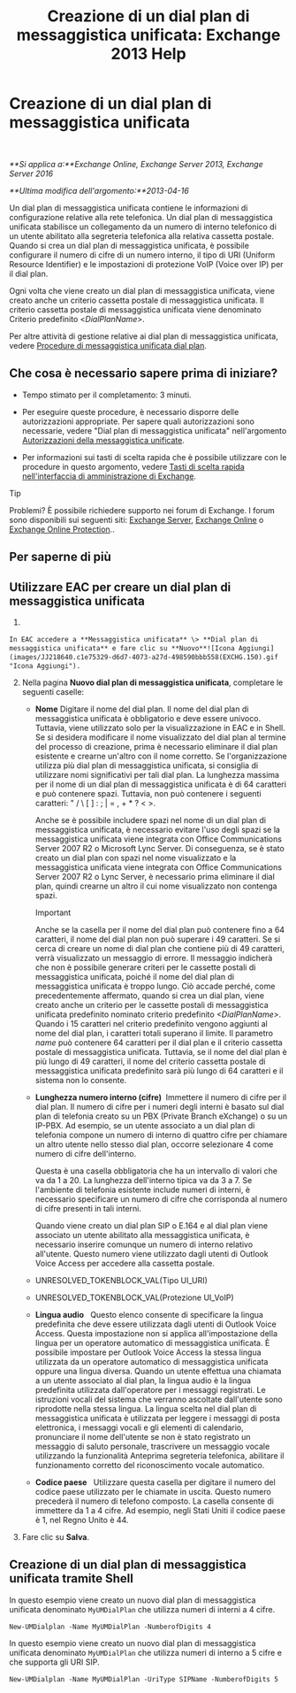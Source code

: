﻿---
title: 'Creazione di un dial plan di messaggistica unificata: Exchange 2013 Help'
TOCTitle: Creazione di un dial plan di messaggistica unificata
ms:assetid: 963ff2e1-515d-439a-953a-664174e5e283
ms:mtpsurl: https://technet.microsoft.com/it-it/library/Bb123819(v=EXCHG.150)
ms:contentKeyID: 50481241
ms.date: 05/22/2018
mtps_version: v=EXCHG.150
f1_keywords:
- Microsoft.Exchange.Management.SnapIn.Esm.Servers.UnifiedMessaging.CreateUMDialPlanWizardForm.CreateUMDialPlanWizardPage
ms.translationtype: MT
---

# Creazione di un dial plan di messaggistica unificata

 

_**Si applica a:**Exchange Online, Exchange Server 2013, Exchange Server 2016_

_**Ultima modifica dell'argomento:**2013-04-16_

Un dial plan di messaggistica unificata contiene le informazioni di configurazione relative alla rete telefonica. Un dial plan di messaggistica unificata stabilisce un collegamento da un numero di interno telefonico di un utente abilitato alla segreteria telefonica alla relativa cassetta postale. Quando si crea un dial plan di messaggistica unificata, è possibile configurare il numero di cifre di un numero interno, il tipo di URI (Uniform Resource Identifier) e le impostazioni di protezione VoIP (Voice over IP) per il dial plan.

Ogni volta che viene creato un dial plan di messaggistica unificata, viene creato anche un criterio cassetta postale di messaggistica unificata. Il criterio cassetta postale di messaggistica unificata viene denominato Criterio predefinito \<*DialPlanName*\>.

Per altre attività di gestione relative ai dial plan di messaggistica unificata, vedere [Procedure di messaggistica unificata dial plan](um-dial-plan-procedures-exchange-2013-help.md).

## Che cosa è necessario sapere prima di iniziare?

  - Tempo stimato per il completamento: 3 minuti.

  - Per eseguire queste procedure, è necessario disporre delle autorizzazioni appropriate. Per sapere quali autorizzazioni sono necessarie, vedere "Dial plan di messaggistica unificata" nell'argomento [Autorizzazioni della messaggistica unificate](unified-messaging-permissions-exchange-2013-help.md).

  - Per informazioni sui tasti di scelta rapida che è possibile utilizzare con le procedure in questo argomento, vedere [Tasti di scelta rapida nell'interfaccia di amministrazione di Exchange](keyboard-shortcuts-in-the-exchange-admin-center-exchange-online-protection-help.md).


> [!TIP]
> Problemi? È possibile richiedere supporto nei forum di Exchange. I forum sono disponibili sui seguenti siti: <A href="https://go.microsoft.com/fwlink/p/?linkid=60612">Exchange Server</A>, <A href="https://go.microsoft.com/fwlink/p/?linkid=267542">Exchange Online</A> o <A href="https://go.microsoft.com/fwlink/p/?linkid=285351">Exchange Online Protection</A>..



## Per saperne di più

## Utilizzare EAC per creare un dial plan di messaggistica unificata

1.  
    
    In EAC accedere a **Messaggistica unificata** \> **Dial plan di messaggistica unificata** e fare clic su **Nuovo**![Icona Aggiungi](images/JJ218640.c1e75329-d6d7-4073-a27d-498590bbb558(EXCHG.150).gif "Icona Aggiungi").

2.  Nella pagina **Nuovo dial plan di messaggistica unificata**, completare le seguenti caselle:
    
      - **Nome** Digitare il nome del dial plan. Il nome del dial plan di messaggistica unificata è obbligatorio e deve essere univoco. Tuttavia, viene utilizzato solo per la visualizzazione in EAC e in Shell. Se si desidera modificare il nome visualizzato del dial plan al termine del processo di creazione, prima è necessario eliminare il dial plan esistente e crearne un'altro con il nome corretto. Se l'organizzazione utilizza più dial plan di messaggistica unificata, si consiglia di utilizzare nomi significativi per tali dial plan. La lunghezza massima per il nome di un dial plan di messaggistica unificata è di 64 caratteri e può contenere spazi. Tuttavia, non può contenere i seguenti caratteri: " / \\ \[ \] : ; | = , + \* ? \< \>.
        
        Anche se è possibile includere spazi nel nome di un dial plan di messaggistica unificata, è necessario evitare l'uso degli spazi se la messaggistica unificata viene integrata con Office Communications Server 2007 R2 o Microsoft Lync Server. Di conseguenza, se è stato creato un dial plan con spazi nel nome visualizzato e la messaggistica unificata viene integrata con Office Communications Server 2007 R2 o Lync Server, è necessario prima eliminare il dial plan, quindi crearne un altro il cui nome visualizzato non contenga spazi.
        

        > [!IMPORTANT]
        > Anche se la casella per il nome del dial plan può contenere fino a 64 caratteri, il nome del dial plan non può superare i 49 caratteri. Se si cerca di creare un nome di dial plan che contiene più di 49 caratteri, verrà visualizzato un messaggio di errore. Il messaggio indicherà che non è possibile generare criteri per le cassette postali di messaggistica unificata, poiché il nome del dial plan di messaggistica unificata è troppo lungo. Ciò accade perché, come precedentemente affermato, quando si crea un dial plan, viene creato anche un criterio per le cassette postali di messaggistica unificata predefinito nominato criterio predefinito <EM>&lt;DialPlanName&gt;</EM>. Quando i 15 caratteri nel criterio predefinito vengono aggiunti al nome del dial plan, i caratteri totali superano il limite. Il parametro <EM>name</EM> può contenere 64 caratteri per il dial plan e il criterio cassetta postale di messaggistica unificata. Tuttavia, se il nome del dial plan è più lungo di 49 caratteri, il nome del criterio cassetta postale di messaggistica unificata predefinito sarà più lungo di 64 caratteri e il sistema non lo consente.

    
      - **Lunghezza numero interno (cifre)**  Immettere il numero di cifre per il dial plan. Il numero di cifre per i numeri degli interni è basato sul dial plan di telefonia creato su un PBX (Private Branch eXchange) o su un IP-PBX. Ad esempio, se un utente associato a un dial plan di telefonia compone un numero di interno di quattro cifre per chiamare un altro utente nello stesso dial plan, occorre selezionare 4 come numero di cifre dell'interno.
        
        Questa è una casella obbligatoria che ha un intervallo di valori che va da 1 a 20. La lunghezza dell'interno tipica va da 3 a 7. Se l'ambiente di telefonia esistente include numeri di interni, è necessario specificare un numero di cifre che corrisponda al numero di cifre presenti in tali interni.
        
        Quando viene creato un dial plan SIP o E.164 e al dial plan viene associato un utente abilitato alla messaggistica unificata, è necessario inserire comunque un numero di interno relativo all'utente. Questo numero viene utilizzato dagli utenti di Outlook Voice Access per accedere alla cassetta postale.
    
      - UNRESOLVED\_TOKENBLOCK\_VAL(Tipo UI\_URI)
    
      - UNRESOLVED\_TOKENBLOCK\_VAL(Protezione UI\_VoIP)
    
      - **Lingua audio**   Questo elenco consente di specificare la lingua predefinita che deve essere utilizzata dagli utenti di Outlook Voice Access. Questa impostazione non si applica all'impostazione della lingua per un operatore automatico di messaggistica unificata. È possibile impostare per Outlook Voice Access la stessa lingua utilizzata da un operatore automatico di messaggistica unificata oppure una lingua diversa. Quando un utente effettua una chiamata a un utente associato al dial plan, la lingua audio è la lingua predefinita utilizzata dall'operatore per i messaggi registrati. Le istruzioni vocali del sistema che verranno ascoltate dall'utente sono riprodotte nella stessa lingua. La lingua scelta nel dial plan di messaggistica unificata è utilizzata per leggere i messaggi di posta elettronica, i messaggi vocali e gli elementi di calendario, pronunciare il nome dell'utente se non è stato registrato un messaggio di saluto personale, trascrivere un messaggio vocale utilizzando la funzionalità Anteprima segreteria telefonica, abilitare il funzionamento corretto del riconoscimento vocale automatico.
    
      - **Codice paese**   Utilizzare questa casella per digitare il numero del codice paese utilizzato per le chiamate in uscita. Questo numero precederà il numero di telefono composto. La casella consente di immettere da 1 a 4 cifre. Ad esempio, negli Stati Uniti il codice paese è 1, nel Regno Unito è 44.

3.  Fare clic su **Salva**.

## Creazione di un dial plan di messaggistica unificata tramite Shell

In questo esempio viene creato un nuovo dial plan di messaggistica unificata denominato `MyUMDialPlan` che utilizza numeri di interni a 4 cifre.

    New-UMDialplan -Name MyUMDialPlan -NumberofDigits 4

In questo esempio viene creato un nuovo dial plan di messaggistica unificata denominato `MyUMDialPlan` che utilizza numeri di interno a 5 cifre e che supporta gli URI SIP.

    New-UMDialplan -Name MyUMDialPlan -UriType SIPName -NumberofDigits 5

